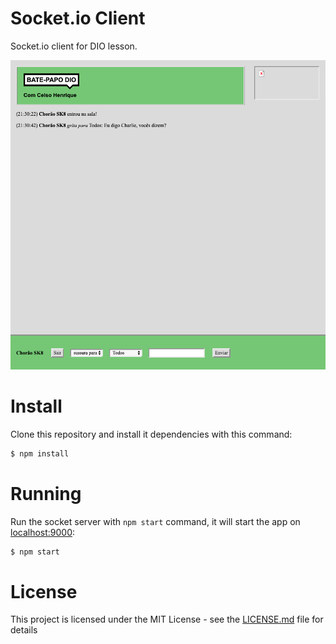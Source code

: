 # Socket.io Client 
Socket.io client for DIO lesson.

![screenshot](screenshot.png?raw=true "screenshot")

# Install
Clone this repository and install it dependencies with this command:
```sh
$ npm install
```

# Running
Run the socket server with `npm start` command, it will start the app on [localhost:9000](http://localhost:9000):
```sh
$ npm start
```

# License
This project is licensed under the MIT License - see the [LICENSE.md](LICENSE.md) file for details
